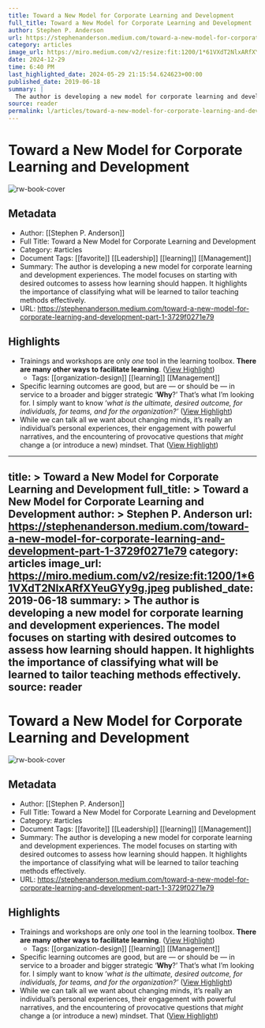 ```yaml
---
title: Toward a New Model for Corporate Learning and Development
full_title: Toward a New Model for Corporate Learning and Development
author: Stephen P. Anderson
url: https://stephenanderson.medium.com/toward-a-new-model-for-corporate-learning-and-development-part-1-3729f0271e79
category: articles
image_url: https://miro.medium.com/v2/resize:fit:1200/1*61VXdT2NlxARfXYeuGYy9g.jpeg
date: 2024-12-29
time: 6:40 PM
last_highlighted_date: 2024-05-29 21:15:54.624623+00:00
published_date: 2019-06-18
summary: |
  The author is developing a new model for corporate learning and development experiences. The model focuses on starting with desired outcomes to assess how learning should happen. It highlights the importance of classifying what will be learned to tailor teaching methods effectively.
source: reader
permalink: l/articles/toward-a-new-model-for-corporate-learning-and-development
---
```

# Toward a New Model for Corporate Learning and Development

![rw-book-cover](https://miro.medium.com/v2/resize:fit:1200/1*61VXdT2NlxARfXYeuGYy9g.jpeg)

## Metadata
- Author: [[Stephen P. Anderson]]
- Full Title: Toward a New Model for Corporate Learning and Development
- Category: #articles
- Document Tags: [[favorite]] [[Leadership]] [[learning]] [[Management]] 
- Summary: The author is developing a new model for corporate learning and development experiences. The model focuses on starting with desired outcomes to assess how learning should happen. It highlights the importance of classifying what will be learned to tailor teaching methods effectively.
- URL: https://stephenanderson.medium.com/toward-a-new-model-for-corporate-learning-and-development-part-1-3729f0271e79

## Highlights
- Trainings and workshops are only *one* tool in the learning toolbox. **There are many other ways to facilitate learning**. ([View Highlight](https://read.readwise.io/read/01hz1zatr8218f62959y77vwxg))
    - Tags: [[organization-design]] [[learning]] [[Management]] 
- Specific learning outcomes are good, but are — or should be — in service to a broader and bigger strategic ‘**Why**?’ That’s what I’m looking for. I simply want to know ‘*what is the ultimate, desired outcome, for individuals, for teams, and for the organization?’* ([View Highlight](https://read.readwise.io/read/01hz1zb7b92bkg35kta2nc970y))
- While we can talk all we want about changing minds, it’s really an individual’s personal experiences, their engagement with powerful narratives, and the encountering of provocative questions that *might* change a (or introduce a new) mindset. That ([View Highlight](https://read.readwise.io/read/01hz1zfznssx3w245v2f55gbdm))


---
title: >
  Toward a New Model for Corporate Learning and Development
full_title: >
  Toward a New Model for Corporate Learning and Development
author: >
  Stephen P. Anderson
url: https://stephenanderson.medium.com/toward-a-new-model-for-corporate-learning-and-development-part-1-3729f0271e79
category: articles
image_url: https://miro.medium.com/v2/resize:fit:1200/1*61VXdT2NlxARfXYeuGYy9g.jpeg
published_date: 2019-06-18
summary: >
  The author is developing a new model for corporate learning and development experiences. The model focuses on starting with desired outcomes to assess how learning should happen. It highlights the importance of classifying what will be learned to tailor teaching methods effectively.
source: reader
---
# Toward a New Model for Corporate Learning and Development

![rw-book-cover](https://miro.medium.com/v2/resize:fit:1200/1*61VXdT2NlxARfXYeuGYy9g.jpeg)

## Metadata
- Author: [[Stephen P. Anderson]]
- Full Title: Toward a New Model for Corporate Learning and Development
- Category: #articles
- Document Tags: [[favorite]] [[Leadership]] [[learning]] [[Management]] 
- Summary: The author is developing a new model for corporate learning and development experiences. The model focuses on starting with desired outcomes to assess how learning should happen. It highlights the importance of classifying what will be learned to tailor teaching methods effectively.
- URL: https://stephenanderson.medium.com/toward-a-new-model-for-corporate-learning-and-development-part-1-3729f0271e79

## Highlights
- Trainings and workshops are only *one* tool in the learning toolbox. **There are many other ways to facilitate learning**. ([View Highlight](https://read.readwise.io/read/01hz1zatr8218f62959y77vwxg))
    - Tags: [[organization-design]] [[learning]] [[Management]] 
- Specific learning outcomes are good, but are — or should be — in service to a broader and bigger strategic ‘**Why**?’ That’s what I’m looking for. I simply want to know ‘*what is the ultimate, desired outcome, for individuals, for teams, and for the organization?’* ([View Highlight](https://read.readwise.io/read/01hz1zb7b92bkg35kta2nc970y))
- While we can talk all we want about changing minds, it’s really an individual’s personal experiences, their engagement with powerful narratives, and the encountering of provocative questions that *might* change a (or introduce a new) mindset. That ([View Highlight](https://read.readwise.io/read/01hz1zfznssx3w245v2f55gbdm))


